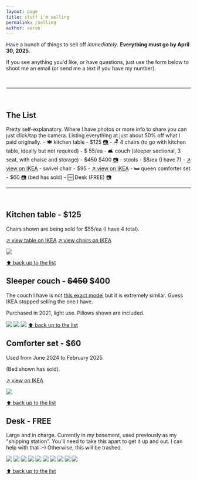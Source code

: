 ```yaml
---
layout: page
title: stuff i'm selling
permalink: /selling
author: aaron
---
```

Have a bunch of things to sell off <em>immediately</em>. <strong>Everything must go by April 30, 2025.</strong>

If you see anything you'd like, or have questions, just use the form below to shoot me an email (or send me a text if you have my number). 

<script data-letterbirduser="aaron" src="https://letterbird.co/embed/v1.js"></script>
<br />
<hr />
<br />
<h2 id="list">The List</h2>
Pretty self-explanatory. Where I have photos or more info to share you can just click/tap the camera. Listing everything at just about 50% off what I paid originally.
- 🍽️ kitchen table - $125 <a href="#table">📷</a>
- 🪑 4 chairs (to go with kitchen table, ideally but not required) - $ 55/ea
- 🛋️ couch (sleeper sectional, 3 seat, with chaise and storage) - <del>$450</del> $400 <a href="#couch">📷</a>
- stools - $8/ea (I have 7) - <a href="https://www.ikea.com/us/en/p/kyrre-stool-birch-60416925/" target="_blank" rel="noopener noreferrer">↗️ view on IKEA</a>
- swivel chair - $95 - <a href="https://www.ikea.com/us/en/p/odger-swivel-chair-white-beige-70308685/" target="_blank" rel="noopener noreferrer">↗️ view on IKEA</a>
- 🛏️ queen comforter set - $60 <a href="#comforter">📷</a> (bed has sold)
- 🆓 Desk (FREE) <a href="#desk">📷</a>
<br />
<hr />
<br />
<h2 id="table">Kitchen table - $125</h2>
Chairs shown are being sold for $55/ea (I have 4 total).

<a href="https://www.ikea.com/us/en/p/lisabo-table-ash-veneer-70294339/" target="_blank" rel="noopener noreferrer">↗️ view table on IKEA</a>
<a href="https://www.ikea.com/us/en/p/roenninge-chair-birch-10422504/" target="_blank" rel="noopener noreferrer">↗️ view chairs on IKEA</a>

![](assets/img/selling/table.jpeg)

<a href="#list">⬆️ back up to the list</a>

<h2 id="couch">Sleeper couch - <del>$450</del> $400</h2>
The couch I have is not <a href="https://www.ikea.com/us/en/p/barsloev-3-seat-sleeper-sofa-with-chaise-tibbleby-beige-gray-50541581/" target="_blank" rel="noopener noreferrer">this exact model</a> but it is extremely similar. Guess IKEA stopped selling the one I have. 

Purchased in 2021, light use. Pillows shown are included.

![](assets/img/selling/couch1.jpeg)
![](assets/img/selling/couch2.jpeg)
![](assets/img/selling/couch3.jpeg)
<a href="#list">⬆️ back up to the list</a>

<h2 id="comforter">Comforter set - $60</h2>
Used from June 2024 to February 2025. 

(Bed shown has sold).

<a href="https://www.ikea.com/us/en/p/piggtistel-comforter-set-dark-blue-30577062/" target="_blank" rel="noopener noreferrer">↗️ view on IKEA</a>

![](assets/img/selling/bed1.jpeg)

<a href="#list">⬆️ back up to the list</a>

<h2 id="desk">Desk - FREE</h2>
Large and in charge. Currently in my basement, used previously as my "shipping station". You'll need to take this apart to get it up and out. I can help with that :-) Otherwise, this will be trashed.

![](assets/img/selling/desk1.jpeg)
![](assets/img/selling/desk2.jpeg)
![](assets/img/selling/desk3.jpeg)
![](assets/img/selling/desk4.jpeg)
![](assets/img/selling/desk5.jpeg)
![](assets/img/selling/desk6.jpeg)
![](assets/img/selling/desk7.jpeg)
![](assets/img/selling/desk8.jpeg)
![](assets/img/selling/desk9.jpeg)
![](assets/img/selling/desk10.jpeg)

<a href="#list">⬆️ back up to the list</a>